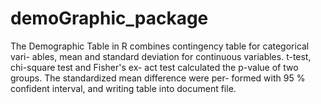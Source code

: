 # demoGraphic_package
The Demographic Table in R combines contingency table for categorical vari- ables, mean and standard deviation for continuous variables. t-test, chi-square test and Fisher's ex- act test calculated the p-value of two groups. The standardized mean difference were per- formed with 95 % confident interval, and writing table into document file.

